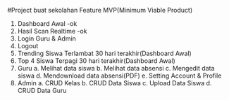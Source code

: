 #Project buat sekolahan
Feature MVP(Minimum Viable Product)

1. Dashboard Awal -ok
2. Hasil Scan Realtime -ok
3. Login Guru & Admin
4. Logout
5. Trending Siswa Terlambat 30 hari terakhir(Dashboard Awal)
6. Top 4 Siswa Terpagi 30 hari terakhir(Dashboard Awal)
7. Guru
   a. Melihat data siswa
   b. Melihat data absensi
   c. Mengedit data siswa
   d. Mendownload data absensi(PDF)
   e. Setting Account & Profile
8. Admin
   a. CRUD Kelas
   b. CRUD Data Siswa
   c. Upload Data Siswa
   d. CRUD Data Guru
